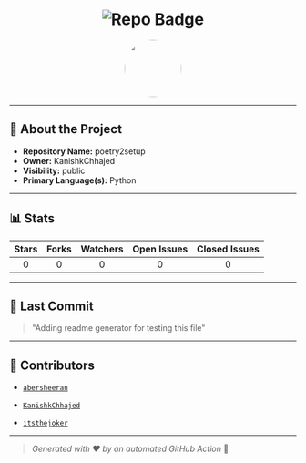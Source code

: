 <h1 align="center">
    <img src="https://img.shields.io/badge/poetry2setup-🎯-blueviolet?style=for-the-badge" alt="Repo Badge">
  </h1>
  
  <p align="center">
    <img src="https://avatars.githubusercontent.com/u/121193249?v=4" width="100" style="border-radius:50%;">
  </p>
  
  ---
  
  ## 📖 About the Project
  - **Repository Name:** poetry2setup
  - **Owner:** KanishkChhajed
  - **Visibility:** public
  - **Primary Language(s):** Python
  
  ---
  
  ## 📊 Stats
  
  | Stars | Forks | Watchers | Open Issues | Closed Issues |
  |:----:|:-----:|:--------:|:-----------:|:-------------:|
  | 0 | 0 | 0 | 0 | 0 |
  
  ---
  
  ## 📢 Last Commit
  
  > "Adding readme generator for testing this file"
  
  ---
  
  ## 🤝 Contributors
  
  
  - [`abersheeran`](#)
  
  - [`KanishkChhajed`](#)
  
  - [`itsthejoker`](#)
  
  
  ---
  
  > *Generated with ❤️ by an automated GitHub Action* 🚀
  